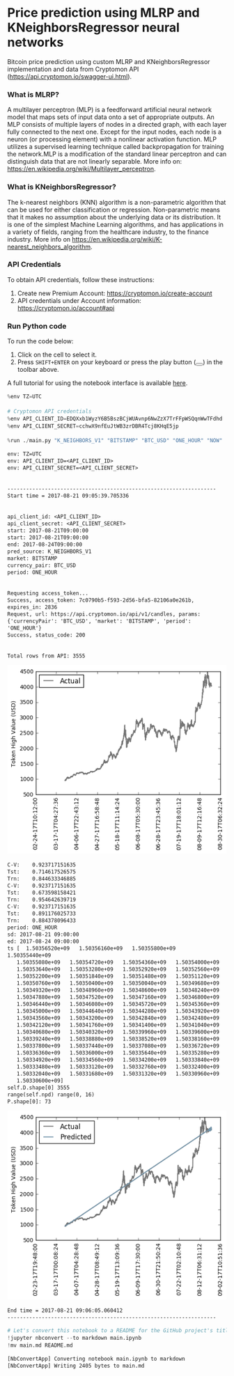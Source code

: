 
# Price prediction using MLRP and KNeighborsRegressor neural networks

Bitcoin price prediction using custom MLRP and KNeighborsRegressor implementation and data from Cryptomon API (https://api.cryptomon.io/swagger-ui.html).

### What is MLRP?

A multilayer perceptron (MLP) is a feedforward artificial neural network model that maps sets of input data onto a set of appropriate outputs. An MLP consists of multiple layers of nodes in a directed graph, with each layer fully connected to the next one. Except for the input nodes, each node is a neuron (or processing element) with a nonlinear activation function. MLP utilizes a supervised learning technique called backpropagation for training the network.MLP is a modification of the standard linear perceptron and can distinguish data that are not linearly separable. More info on: https://en.wikipedia.org/wiki/Multilayer_perceptron.

### What is KNeighborsRegressor?

The k-nearest neighbors (KNN) algorithm is a non-parametric algorithm that can be used for either classification or regression. Non-parametric means that it makes no assumption about the underlying data or its distribution. It is one of the simplest Machine Learning algorithms, and has applications in a variety of fields, ranging from the healthcare industry, to the finance industry. More info on https://en.wikipedia.org/wiki/K-nearest_neighbors_algorithm.

### API Credentials

To obtain API credentials, follow these instructions:
1. Create new Premium Account: https://cryptomon.io/create-account
2. API credentials under Account information: https://cryptomon.io/account#api


### Run Python code

To run the code below:

1. Click on the cell to select it.
2. Press `SHIFT+ENTER` on your keyboard or press the play button (<button class='fa fa-play icon-play btn btn-xs btn-default'></button>) in the toolbar above.

A full tutorial for using the notebook interface is available [here](ipython_examples/Notebook/Index.ipynb).



```python
%env TZ=UTC

# Cryptomon API credentials
%env API_CLIENT_ID=EDQXxb1WyzY6B5BszBCjWUAvnp6NwZzX7TrFFpWSQqnWwTFdhd
%env API_CLIENT_SECRET=cchwX9nfEuJtWB3zrDBR4Tcj8KHqE5jp

%run ./main.py "K_NEIGHBORS_V1" "BITSTAMP" "BTC_USD" "ONE_HOUR" "NOW"


```

    env: TZ=UTC
    env: API_CLIENT_ID=<API_CLIENT_ID>
    env: API_CLIENT_SECRET=<API_CLIENT_SECRET>


    -------------------------------------------------------------------
    Start time = 2017-08-21 09:05:39.705336


    api_client_id: <API_CLIENT_ID>
    api_client_secret: <API_CLIENT_SECRET>
    start: 2017-08-21T09:00:00
    start: 2017-08-21T09:00:00
    end: 2017-08-24T09:00:00
    pred_source: K_NEIGHBORS_V1
    market: BITSTAMP
    currency_pair: BTC_USD
    period: ONE_HOUR


    Requesting access_token...
    Success, access_token: 7c0790b5-f593-2d56-bfa5-82106a0e261b, expires_in: 2836
    Request, url: https://api.cryptomon.io/api/v1/candles, params: {'currencyPair': 'BTC_USD', 'market': 'BITSTAMP', 'period': 'ONE_HOUR'}
    Success, status_code: 200


    Total rows from API: 3555



![png](output_2_3.png)


    C-V:	0.923717151635
    Tst:	0.714617526575
    Trn:	0.844633346885
    C-V:	0.923717151635
    Tst:	0.673598158421
    Trn:	0.954642639719
    C-V:	0.923717151635
    Tst:	0.891176025733
    Trn:	0.884378096433
    period: ONE_HOUR
    sd: 2017-08-21 09:00:00
    ed: 2017-08-24 09:00:00
    ts [  1.50356520e+09   1.50356160e+09   1.50355800e+09   1.50355440e+09
       1.50355080e+09   1.50354720e+09   1.50354360e+09   1.50354000e+09
       1.50353640e+09   1.50353280e+09   1.50352920e+09   1.50352560e+09
       1.50352200e+09   1.50351840e+09   1.50351480e+09   1.50351120e+09
       1.50350760e+09   1.50350400e+09   1.50350040e+09   1.50349680e+09
       1.50349320e+09   1.50348960e+09   1.50348600e+09   1.50348240e+09
       1.50347880e+09   1.50347520e+09   1.50347160e+09   1.50346800e+09
       1.50346440e+09   1.50346080e+09   1.50345720e+09   1.50345360e+09
       1.50345000e+09   1.50344640e+09   1.50344280e+09   1.50343920e+09
       1.50343560e+09   1.50343200e+09   1.50342840e+09   1.50342480e+09
       1.50342120e+09   1.50341760e+09   1.50341400e+09   1.50341040e+09
       1.50340680e+09   1.50340320e+09   1.50339960e+09   1.50339600e+09
       1.50339240e+09   1.50338880e+09   1.50338520e+09   1.50338160e+09
       1.50337800e+09   1.50337440e+09   1.50337080e+09   1.50336720e+09
       1.50336360e+09   1.50336000e+09   1.50335640e+09   1.50335280e+09
       1.50334920e+09   1.50334560e+09   1.50334200e+09   1.50333840e+09
       1.50333480e+09   1.50333120e+09   1.50332760e+09   1.50332400e+09
       1.50332040e+09   1.50331680e+09   1.50331320e+09   1.50330960e+09
       1.50330600e+09]
    self.D.shape[0] 3555
    range(self.npd) range(0, 16)
    P.shape[0]: 73



![png](output_2_5.png)




    End time = 2017-08-21 09:06:05.060412
    -------------------------------------------------------------------



```python
# Let's convert this notebook to a README for the GitHub project's title page:
!jupyter nbconvert --to markdown main.ipynb
!mv main.md README.md
```

    [NbConvertApp] Converting notebook main.ipynb to markdown
    [NbConvertApp] Writing 2405 bytes to main.md
